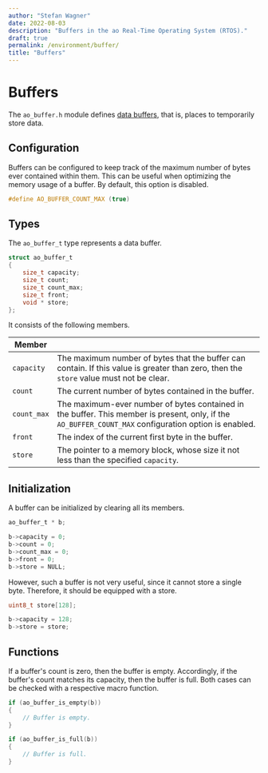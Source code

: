 ```yaml
---
author: "Stefan Wagner"
date: 2022-08-03
description: "Buffers in the ao Real-Time Operating System (RTOS)."
draft: true
permalink: /environment/buffer/
title: "Buffers"
---
```


# Buffers

The `ao_buffer.h` module defines [data buffers](https://en.wikipedia.org/wiki/Data_buffer), that is, places to temporarily store data.

## Configuration

Buffers can be configured to keep track of the maximum number of bytes ever contained within them. This can be useful when optimizing the memory usage of a buffer. By default, this option is disabled.

```c
#define AO_BUFFER_COUNT_MAX (true)
```

## Types

The `ao_buffer_t` type represents a data buffer. 

```c
struct ao_buffer_t
{
    size_t capacity;
    size_t count;
    size_t count_max;
    size_t front;
    void * store;
};
```


It consists of the following members.

| Member | |
|-|-|
| `capacity` | The maximum number of bytes that the buffer can contain. If this value is greater than zero, then the `store` value must not be clear. |
| `count` | The current number of bytes contained in the buffer. |
| `count_max` | The maximum-ever number of bytes contained in the buffer. This member is present, only, if the `AO_BUFFER_COUNT_MAX` configuration option is enabled.  |
| `front` | The index of the current first byte in the buffer. |
| `store` | The pointer to a memory block, whose size it not less than the specified `capacity`. |

## Initialization

A buffer can be initialized by clearing all its members. 

```c
ao_buffer_t * b;

b->capacity = 0;
b->count = 0;
b->count_max = 0;
b->front = 0;
b->store = NULL;
```

However, such a buffer is not very useful, since it cannot store a single byte. Therefore, it should be equipped with a store.

```c
uint8_t store[128];
```

```c
b->capacity = 128;
b->store = store;
```

## Functions

If a buffer's count is zero, then the buffer is empty. Accordingly, if the buffer's count matches its capacity, then the buffer is full. Both cases can be checked with a respective macro function.

```c
if (ao_buffer_is_empty(b))
{
    // Buffer is empty.
}
```

```c
if (ao_buffer_is_full(b))
{
    // Buffer is full.
}
```
